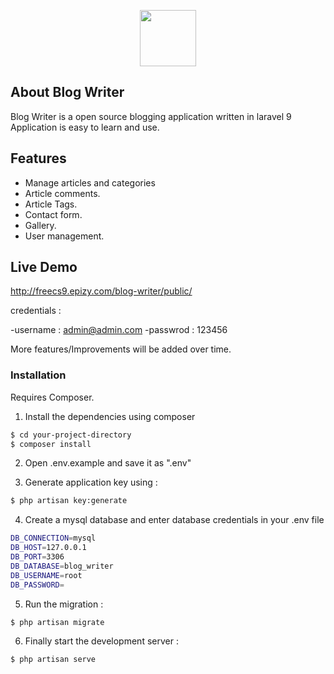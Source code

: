 <p align="center"><img src="http://freecs9.epizy.com/blog-writer/public/images/logo/logo.png" height="90"></p>




## About Blog Writer

Blog Writer is a  open source blogging application written in laravel 9
Application is easy to learn and use.

## Features
- Manage articles and categories
- Article comments.
- Article Tags.
- Contact form.
- Gallery.
- User management.

## Live Demo
http://freecs9.epizy.com/blog-writer/public/

credentials :

-username : admin@admin.com
-passwrod : 123456 


More features/Improvements will be added over time.

### Installation

Requires Composer.


1. Install the dependencies using composer

```sh
$ cd your-project-directory
$ composer install
```

2. Open .env.example and save it as ".env"

3. Generate application key using :

```sh
$ php artisan key:generate
```



4. Create a mysql database and enter database credentials in your .env file  

```sh
DB_CONNECTION=mysql
DB_HOST=127.0.0.1
DB_PORT=3306
DB_DATABASE=blog_writer
DB_USERNAME=root
DB_PASSWORD=
```

5. Run the migration :

```sh
$ php artisan migrate
```


6. Finally start the development server :

```sh
$ php artisan serve
```




